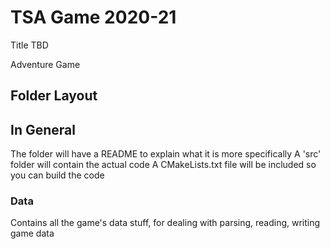 # TSA Game 2020-21
Title TBD

Adventure Game

## Folder Layout

## In General
The folder will have a README to explain what it is more specifically
A 'src' folder will contain the actual code
A CMakeLists.txt file will be included so you can build the code

### Data
Contains all the game's data stuff, for dealing with parsing, reading, writing game data
